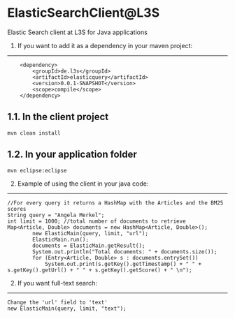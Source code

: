 ElasticSearchClient@L3S
=================

Elastic Search client at L3S for Java applications

1. If you want to add it as a dependency in your maven project:
-----------------------------------

		<dependency>
			<groupId>de.l3s</groupId>
			<artifactId>elasticquery</artifactId>
			<version>0.0.1-SNAPSHOT</version>
			<scope>compile</scope>
		</dependency>
    
1.1. In the client project
-----------------------------------
```
mvn clean install
```

1.2. In your application folder
-----------------------------------
```
mvn eclipse:eclipse
```
2. Example of using the client in your java code:
-----------------------------------
```
//For every query it returns a HashMap with the Articles and the BM25 scores
String query = "Angela Merkel";
int limit = 1000; //total number of documents to retrieve
Map<Article, Double> documents = new HashMap<Article, Double>();
		new ElasticMain(query, limit, "url");
		ElasticMain.run();
		documents = ElasticMain.getResult();
		System.out.println("Total documents: " + documents.size());
		for (Entry<Article, Double> s : documents.entrySet())
			System.out.print(s.getKey().getTimestamp() + " " + s.getKey().getUrl() + " " + s.getKey().getScore() + " \n");

```
2. If you want full-text search:
-----------------------------------
```
Change the 'url' field to 'text'
new ElasticMain(query, limit, "text");
